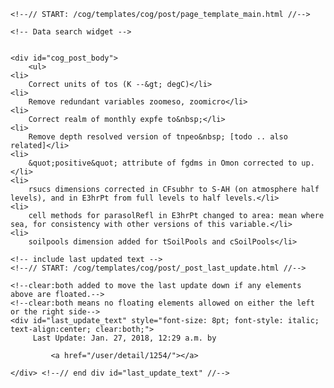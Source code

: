          

    <!--// START: /cog/templates/cog/post/page_template_main.html //-->
<!--// loading page body from page_template_main.html //-->




  	<!-- Data search widget -->
  	

    <div id="cog_post_body">
        <ul>
	<li>
		Correct units of tos (K --&gt; degC)</li>
	<li>
		Remove redundant variables zoomeso, zoomicro</li>
	<li>
		Correct realm of monthly expfe to&nbsp;</li>
	<li>
		Remove depth resolved version of tnpeo&nbsp; [todo .. also related]</li>
	<li>
		&quot;positive&quot; attribute of fgdms in Omon corrected to up.</li>
	<li>
		rsucs dimensions corrected in CFsubhr to S-AH (on atmosphere half levels), and in E3hrPt from full levels to half levels.</li>
	<li>
		cell methods for parasolRefl in E3hrPt changed to area: mean where sea, for consistency with other versions of this variable.</li>
	<li>
		soilpools dimension added for tSoilPools and cSoilPools</li>
</ul>
    </div> <!--// end div id=cog_post_body //-->

    <!-- include last updated text -->
    <!--// START: /cog/templates/cog/post/_post_last_update.html //-->

    <!--clear:both added to move the last update down if any elements above are floated.-->
    <!--clear:both means no floating elements allowed on either the left or the right side-->
	<div id="last_update_text" style="font-size: 8pt; font-style: italic; text-align:center; clear:both;">
	     Last Update: Jan. 27, 2018, 12:29 a.m. by
         
             <a href="/user/detail/1254/"></a>
         
	</div> <!--// end div id="last_update_text" //-->
